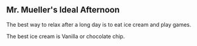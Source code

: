 ## Mr. Mueller's Ideal Afternoon

The best way to relax after a long day is to eat ice cream and play games.

The best ice cream is Vanilla or chocolate chip.
